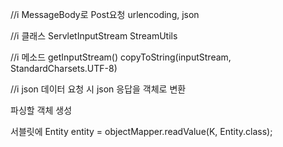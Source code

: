 //i MessageBody로 Post요청 urlencoding, json

//i 클래스
ServletInputStream
StreamUtils

//i 메소드
getInputStream()
copyToString(inputStream, StandardCharsets.UTF-8)

//i json 데이터 요청 시 json 응답을 객체로 변환

파싱할 객체 생성

서블릿에
Entity entity = objectMapper.readValue(K, Entity.class);